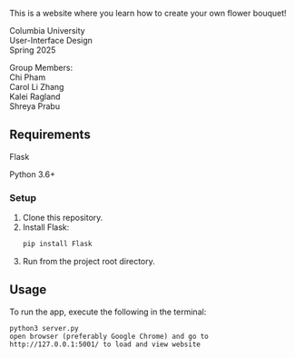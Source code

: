 This is a website where you learn how to create your own flower bouquet!

Columbia University  
User-Interface Design  
Spring 2025  

Group Members:  
Chi Pham  
Carol Li Zhang  
Kalei Ragland  
Shreya Prabu  

## Requirements
Flask

Python 3.6+

### Setup
1. Clone this repository.
2. Install Flask:
   ```bash
   pip install Flask
   ```
3. Run from the project root directory.
   
## Usage
To run the app, execute the following in the terminal:

```
python3 server.py
open browser (preferably Google Chrome) and go to http://127.0.0.1:5001/ to load and view website
```
